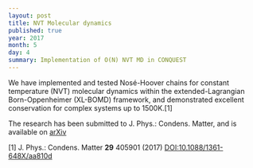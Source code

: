 ```yaml
---
layout: post
title: NVT Molecular dynamics
published: true
year: 2017
month: 5
day: 4
summary: Implementation of O(N) NVT MD in CONQUEST
---
```

We have implemented and tested Nosé-Hoover chains for constant temperature (NVT) molecular dynamics within the extended-Lagrangian Born-Oppenheimer (XL-BOMD) framework, and demonstrated excellent conservation for complex systems up to 1500K.[1]

The research has been submitted to J. Phys.: Condens. Matter, and is available on [arXiv](http://arxiv.org/abs/1705.01448)

[1] J. Phys.: Condens. Matter **29** 405901 (2017) [DOI:10.1088/1361-648X/aa810d](https://doi.org/10.1088/1361-648X/aa810d) 
